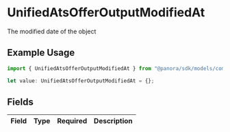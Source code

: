 # UnifiedAtsOfferOutputModifiedAt

The modified date of the object

## Example Usage

```typescript
import { UnifiedAtsOfferOutputModifiedAt } from "@panora/sdk/models/components";

let value: UnifiedAtsOfferOutputModifiedAt = {};
```

## Fields

| Field       | Type        | Required    | Description |
| ----------- | ----------- | ----------- | ----------- |